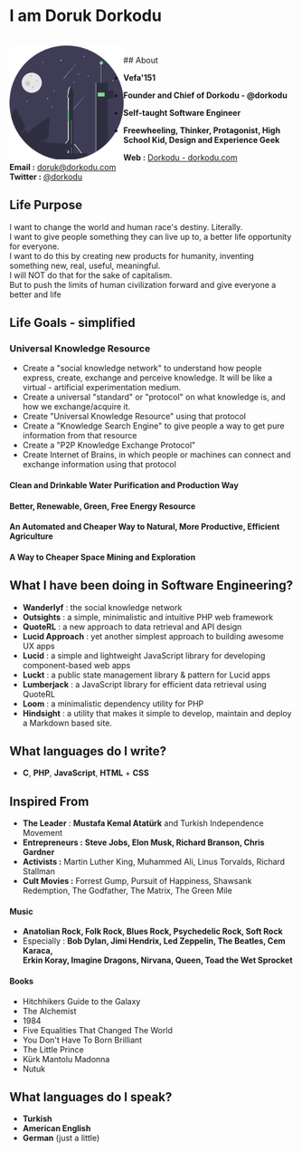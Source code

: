 # I am Doruk Dorkodu
<br>
<img src="undraw_relaunch_day_902d.svg" alt="mona-whisper" style="max-width: 40%; float: left;"/>
<br>
## About

- **Vefa'151**

- **Founder and Chief of Dorkodu - @dorkodu**

- **Self-taught Software Engineer**

- **Freewheeling, Thinker, Protagonist, High School Kid, Design and Experience Geek**

**Web :** [Dorkodu - dorkodu.com](https://dorkodu.com)<br>**Email :** [doruk@dorkodu.com](mailto:doruk@dorkodu.com)<br>**Twitter :** [@dorkodu](https://twitter.com/dorkodu)

## Life Purpose

I want to change the world and human race's destiny. Literally. <br>I want to give people something they can live up to, a better life opportunity for everyone. <br>I want to do this by creating new products for humanity, inventing something new, real, useful, meaningful. <br>I will NOT do that for the sake of capitalism. <br>But to push the limits of human civilization forward and give everyone a better and life

## Life Goals - simplified

### Universal Knowledge Resource

- Create a "social knowledge network" to understand how people express, create, exchange and perceive knowledge. It will be like a virtual - artificial experimentation medium.
- Create a universal "standard" or "protocol" on what knowledge is, and how we exchange/acquire it. 
- Create "Universal Knowledge Resource" using that protocol
- Create a "Knowledge Search Engine" to give people a way to get pure information from that resource
- Create a "P2P Knowledge Exchange Protocol"
- Create Internet of Brains, in which people or machines can connect and exchange information using that protocol

#### Clean and Drinkable Water Purification and Production Way

#### Better, Renewable, Green, Free Energy Resource

#### An Automated and Cheaper Way to Natural, More Productive, Efficient Agriculture

#### A Way to Cheaper Space Mining and Exploration

## What I have been doing in Software Engineering?

- **Wanderlyf** : the social knowledge network
- **Outsights** : a simple, minimalistic and intuitive PHP web framework
- **QuoteRL** : a new approach to data retrieval and API design 
- **Lucid Approach** : yet another simplest approach to building awesome UX apps
- **Lucid** : a simple and lightweight JavaScript library for developing component-based web apps
- **Luckt** : a public state management library & pattern for Lucid apps
- **Lumberjack** : a JavaScript library for efficient data retrieval using QuoteRL
- **Loom** : a minimalistic dependency utility for PHP
- **Hindsight** : a utility that makes it simple to develop, maintain and deploy a Markdown based site.

## What languages do I write?

- **C**, **PHP**, **JavaScript**, **HTML** + **CSS**

## Inspired From

- **The Leader** : **Mustafa Kemal Atatürk** and Turkish Independence Movement
- **Entrepreneurs :** **Steve Jobs, Elon Musk, Richard Branson, Chris Gardner**
- **Activists :** Martin Luther King, Muhammed Ali, Linus Torvalds, Richard Stallman
- **Cult Movies :** Forrest Gump, Pursuit of Happiness, Shawsank Redemption, The Godfather, The Matrix, The Green Mile

#### Music

- **Anatolian Rock, Folk Rock, Blues Rock, Psychedelic Rock, Soft Rock**
- Especially : **Bob Dylan, Jimi Hendrix, Led Zeppelin, The Beatles, Cem Karaca, <br>Erkin Koray, Imagine Dragons, Nirvana, Queen, Toad the Wet Sprocket**

#### Books

- Hitchhikers Guide to the Galaxy
- The Alchemist
- 1984
- Five Equalities That Changed The World
- You Don't Have To Born Brilliant
- The Little Prince
- Kürk Mantolu Madonna
- Nutuk

## What languages do I speak?

- **Turkish**
- **American English**
- **German** (just a little)
